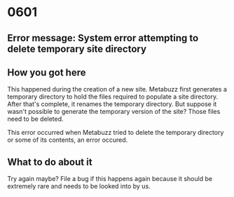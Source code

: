 # 0601

## Error message: System error attempting to delete temporary site directory

## How you got here

This happened during the creation of a new site.
Metabuzz first generates a temporary directory to hold the files
required to populate a site directory. After that's complete, it
renames the temporary directory. But suppose it wasn't
possible to generate the temporary version of the site?
Those files need to be deleted.

This error occurred 
when Metabuzz tried to delete the temporary directory or some of
its contents, an error occured.

## What to do about it

Try again maybe? File a bug if this happens again because it should
be extremely rare and needs to be looked into by us.


